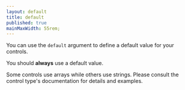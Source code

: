 ```yaml
---
layout: default
title: default
published: true
mainMaxWidth: 55rem;
---
```


You can use the `default` argument to define a default value for your controls.

You should **always** use a default value.

Some controls use arrays while others use strings. Please consult the control type's documentation for details and examples.
